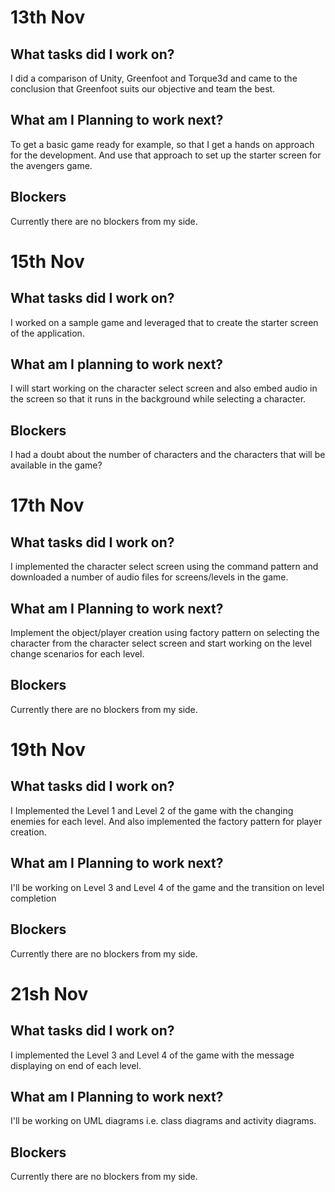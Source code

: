 # 13th Nov
## What tasks did I work on?
I did a comparison of Unity, Greenfoot and Torque3d and came to the conclusion that Greenfoot suits our objective and team the best.
## What am I Planning to work next?
To get a basic game ready for example, so that I get a hands on approach for the development. And use that approach to set up the starter screen for the avengers game. 
## Blockers
Currently there are no blockers from my side.

# 15th Nov
## What tasks did I work on?
I worked on a sample game and leveraged that to create the starter screen of the application.
## What am I planning to work next?
I will start working on the character select screen and also embed audio in the screen so that it runs in the background while selecting a character.
## Blockers
I had a doubt about the number of characters and the characters that will be available in the game?

# 17th Nov
## What tasks did I work on?
I implemented the character select screen using the command pattern and downloaded a number of audio files for screens/levels in the game.
## What am I Planning to work next?
Implement the object/player creation using factory pattern on selecting the character from the character select screen and start working on the level change scenarios for each level.
## Blockers
Currently there are no blockers from my side.


# 19th Nov
## What tasks did I work on?
I Implemented the Level 1 and Level 2 of the game with the changing enemies for each level. And also implemented the factory pattern for player creation.
## What am I Planning to work next?
I'll be working on Level 3 and Level 4 of the game and the transition on level completion
## Blockers
Currently there are no blockers from my side.

# 21sh Nov
## What tasks did I work on?
I implemented the Level 3 and Level 4 of the game with the message displaying on end of each level.
## What am I Planning to work next?
I'll be working on UML diagrams i.e. class diagrams and activity diagrams.
## Blockers
Currently there are no blockers from my side.


